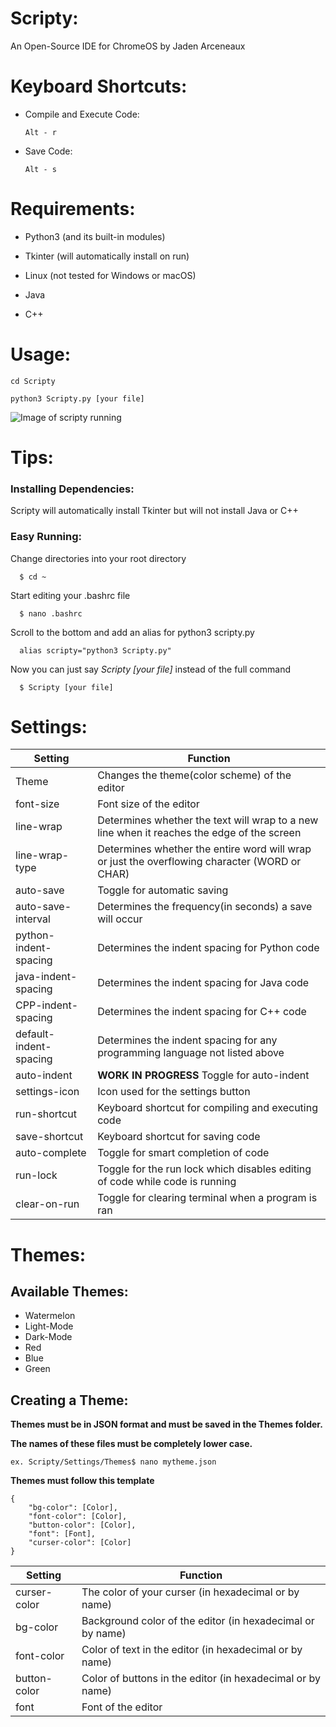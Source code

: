 

# Scripty:

An Open-Source IDE for ChromeOS by Jaden Arceneaux
  
  
# Keyboard Shortcuts:
  - Compile and Execute Code:
  
        Alt - r
  
  
  - Save Code:
  
        Alt - s
  
  
# Requirements:

  - Python3 (and its built-in modules)
  
  - Tkinter (will automatically install on run)
  
  - Linux (not tested for Windows or macOS)
  
  - Java
  
  - C++


# Usage:
  
    cd Scripty
    
    python3 Scripty.py [your file]
 
![Image of scripty running](https://i.postimg.cc/HkR1SSNz/IMAGE3.png)
  
# Tips:

### Installing Dependencies:
  
  Scripty will automatically install Tkinter but will not install Java or C++

### Easy Running:

  Change directories into your root directory

      $ cd ~

  Start editing your .bashrc file

      $ nano .bashrc

  Scroll to the bottom and add an alias for python3 scripty.py

      alias scripty="python3 Scripty.py"

  Now you can just say *Scripty [your file]* instead of the full command

      $ Scripty [your file]
  
# Settings:
Setting | Function
------------ | -------------
Theme | Changes the theme(color scheme) of the editor
font-size | Font size of the editor
line-wrap | Determines whether the text will wrap to a new line when it reaches the edge of the screen
line-wrap-type | Determines whether the entire word will wrap or just the overflowing character (WORD or CHAR)
auto-save | Toggle for automatic saving
auto-save-interval | Determines the frequency(in seconds) a save will occur
python-indent-spacing | Determines the indent spacing for Python code
java-indent-spacing | Determines the indent spacing for Java code
CPP-indent-spacing | Determines the indent spacing for C++ code
default-indent-spacing | Determines the indent spacing for any programming language not listed above
auto-indent | **WORK IN PROGRESS** Toggle for auto-indent
settings-icon | Icon used for the settings button
run-shortcut | Keyboard shortcut for compiling and executing code
save-shortcut | Keyboard shortcut for saving code
auto-complete | Toggle for smart completion of code
run-lock | Toggle for the run lock which disables editing of code while code is running
clear-on-run | Toggle for clearing terminal when a program is ran

# Themes:
## Available Themes:

 - Watermelon
 - Light-Mode
 - Dark-Mode
 - Red
 - Blue
 - Green

## Creating a Theme:
**Themes must be in JSON format and must be saved in the Themes folder.**

**The names of these files must be completely lower case.**

    ex. Scripty/Settings/Themes$ nano mytheme.json
        
**Themes must follow this template**

    {
        "bg-color": [Color],
        "font-color": [Color],
        "button-color": [Color],
        "font": [Font],
        "curser-color": [Color]
    }

Setting | Function
------------ | -------------
curser-color | The color of your curser (in hexadecimal or by name)
bg-color | Background color of the editor (in hexadecimal or by name)
font-color | Color of text in the editor (in hexadecimal or by name)
button-color | Color of buttons in the editor (in hexadecimal or by name)
font | Font of the editor

<!--stackedit_data:
eyJoaXN0b3J5IjpbLTI0NTIzMzA1NiwtMzY2MzM4NzY3LC0yMT
IwODA3NTQ4LC04OTk2MjE2NjYsLTIwODI0NzE0MTIsMTI2OTM5
MDQ5MSwxOTgxOTM1OTg2LDQ1OTAzNjg4NywxNDcxODUzMjk0XX
0=
-->